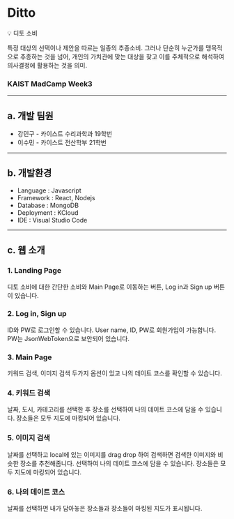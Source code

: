 # Ditto

<aside>
💡 디토 소비

특정 대상의 선택이나 제안을 따르는 일종의 추종소비. 그러나 단순히 누군가를 맹목적으로 추종하는 것을 넘어, 개인의 가치관에 맞는 대상을 찾고 이를 주체적으로 해석하여 의사결정에 활용하는 것을 의미.

</aside>

### KAIST MadCamp Week3

---

## a. 개발 팀원

- 강민구 - 카이스트 수리과학과 19학번
- 이수민 - 카이스트 전산학부 21학번

---

## b. 개발환경

- Language : Javascript
- Framework : React, Nodejs
- Database : MongoDB
- Deployment : KCloud
- IDE : Visual Studio Code

---

## c. 웹 소개

### 1. Landing Page

디토 소비에 대한 간단한 소비와 Main Page로 이동하는 버튼, Log in과 Sign up 버튼이 있습니다.

### 2. Log in, Sign up

ID와 PW로 로그인할 수 있습니다. User name, ID, PW로 회원가입이 가능합니다. PW는 JsonWebToken으로 보안되어 있습니다.

### 3. Main Page

키워드 검색, 이미지 검색 두가지 옵션이 있고 나의 데이트 코스를 확인할 수 있습니다.

### 4. 키워드 검색

날짜, 도시, 카테고리를 선택한 후 장소를 선택하여 나의 데이트 코스에 담을 수 있습니다. 장소들은 모두 지도에 마킹되어 있습니다.

### 5. 이미지 검색

날짜를 선택하고 local에 있는 이미지를 drag drop 하여 검색하면 검색한 이미지와 비슷한 장소를 추천해줍니다. 선택하여 나의 데이트 코스에 담을 수 있습니다. 장소들은 모두 지도에 마킹되어 있습니다.

### 6. 나의 데이트 코스

날짜를 선택하면 내가 담아놓은 장소들과 장소들이 마킹된 지도가 표시됩니다.
